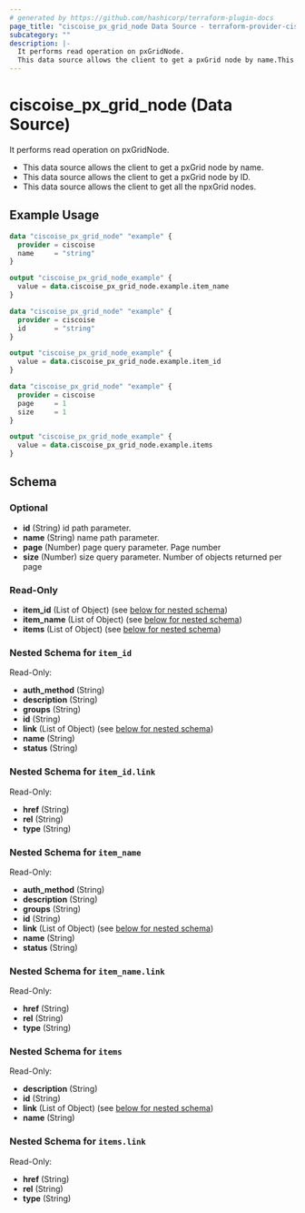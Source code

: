 ```yaml
---
# generated by https://github.com/hashicorp/terraform-plugin-docs
page_title: "ciscoise_px_grid_node Data Source - terraform-provider-ciscoise"
subcategory: ""
description: |-
  It performs read operation on pxGridNode.
  This data source allows the client to get a pxGrid node by name.This data source allows the client to get a pxGrid node by ID.This data source allows the client to get all the npxGrid nodes.
---
```


# ciscoise_px_grid_node (Data Source)

It performs read operation on pxGridNode.

- This data source allows the client to get a pxGrid node by name.
- This data source allows the client to get a pxGrid node by ID.
- This data source allows the client to get all the npxGrid nodes.

## Example Usage

```terraform
data "ciscoise_px_grid_node" "example" {
  provider = ciscoise
  name     = "string"
}

output "ciscoise_px_grid_node_example" {
  value = data.ciscoise_px_grid_node.example.item_name
}

data "ciscoise_px_grid_node" "example" {
  provider = ciscoise
  id       = "string"
}

output "ciscoise_px_grid_node_example" {
  value = data.ciscoise_px_grid_node.example.item_id
}

data "ciscoise_px_grid_node" "example" {
  provider = ciscoise
  page     = 1
  size     = 1
}

output "ciscoise_px_grid_node_example" {
  value = data.ciscoise_px_grid_node.example.items
}
```

<!-- schema generated by tfplugindocs -->
## Schema

### Optional

- **id** (String) id path parameter.
- **name** (String) name path parameter.
- **page** (Number) page query parameter. Page number
- **size** (Number) size query parameter. Number of objects returned per page

### Read-Only

- **item_id** (List of Object) (see [below for nested schema](#nestedatt--item_id))
- **item_name** (List of Object) (see [below for nested schema](#nestedatt--item_name))
- **items** (List of Object) (see [below for nested schema](#nestedatt--items))

<a id="nestedatt--item_id"></a>
### Nested Schema for `item_id`

Read-Only:

- **auth_method** (String)
- **description** (String)
- **groups** (String)
- **id** (String)
- **link** (List of Object) (see [below for nested schema](#nestedobjatt--item_id--link))
- **name** (String)
- **status** (String)

<a id="nestedobjatt--item_id--link"></a>
### Nested Schema for `item_id.link`

Read-Only:

- **href** (String)
- **rel** (String)
- **type** (String)



<a id="nestedatt--item_name"></a>
### Nested Schema for `item_name`

Read-Only:

- **auth_method** (String)
- **description** (String)
- **groups** (String)
- **id** (String)
- **link** (List of Object) (see [below for nested schema](#nestedobjatt--item_name--link))
- **name** (String)
- **status** (String)

<a id="nestedobjatt--item_name--link"></a>
### Nested Schema for `item_name.link`

Read-Only:

- **href** (String)
- **rel** (String)
- **type** (String)



<a id="nestedatt--items"></a>
### Nested Schema for `items`

Read-Only:

- **description** (String)
- **id** (String)
- **link** (List of Object) (see [below for nested schema](#nestedobjatt--items--link))
- **name** (String)

<a id="nestedobjatt--items--link"></a>
### Nested Schema for `items.link`

Read-Only:

- **href** (String)
- **rel** (String)
- **type** (String)


